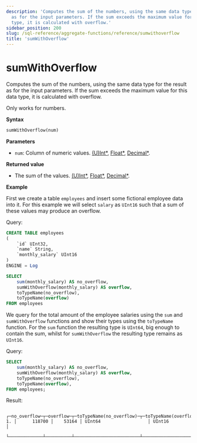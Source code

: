 ```yaml
---
description: 'Computes the sum of the numbers, using the same data type for the result
  as for the input parameters. If the sum exceeds the maximum value for this data
  type, it is calculated with overflow.'
sidebar_position: 200
slug: /sql-reference/aggregate-functions/reference/sumwithoverflow
title: 'sumWithOverflow'
---
```


# sumWithOverflow

Computes the sum of the numbers, using the same data type for the result as for the input parameters. If the sum exceeds the maximum value for this data type, it is calculated with overflow.

Only works for numbers.

**Syntax**

```sql
sumWithOverflow(num)
```

**Parameters**

- `num`: Column of numeric values. [(U)Int*](../../data-types/int-uint.md), [Float*](../../data-types/float.md), [Decimal*](../../data-types/decimal.md).

**Returned value**

- The sum of the values. [(U)Int*](../../data-types/int-uint.md), [Float*](../../data-types/float.md), [Decimal*](../../data-types/decimal.md).

**Example**

First we create a table `employees` and insert some fictional employee data into it. For this example we will select `salary` as `UInt16` such that a sum of these values may produce an overflow.

Query:

```sql
CREATE TABLE employees
(
    `id` UInt32,
    `name` String,
    `monthly_salary` UInt16
)
ENGINE = Log
```

```sql
SELECT
    sum(monthly_salary) AS no_overflow,
    sumWithOverflow(monthly_salary) AS overflow,
    toTypeName(no_overflow),
    toTypeName(overflow)
FROM employees
```

We query for the total amount of the employee salaries using the `sum` and `sumWithOverflow` functions and show their types using the `toTypeName` function.
For the `sum` function the resulting type is `UInt64`, big enough to contain the sum, whilst for `sumWithOverflow` the resulting type remains as `UInt16`.  

Query:

```sql
SELECT 
    sum(monthly_salary) AS no_overflow,
    sumWithOverflow(monthly_salary) AS overflow,
    toTypeName(no_overflow),
    toTypeName(overflow),    
FROM employees;
```

Result:

```response
   ┌─no_overflow─┬─overflow─┬─toTypeName(no_overflow)─┬─toTypeName(overflow)─┐
1. │      118700 │    53164 │ UInt64                  │ UInt16               │
   └─────────────┴──────────┴─────────────────────────┴──────────────────────┘
```
